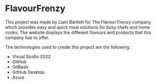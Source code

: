 # FlavourFrenzy

This project was made by Liam Bartlett for The Flavour Frenzy company which provides easy and quick meal solutions for busy chefs and home cooks. The website displays the different flavours and products that this company has to offer.

The technologies used to create this project are the following:
- Visual Studio 2022
- GitHub
- GitBash
- GitHub Desktop
- Azure
